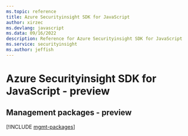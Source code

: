 ```yaml
---
ms.topic: reference
title: Azure Securityinsight SDK for JavaScript
author: xirzec
ms.devlang: javascript
ms.data: 09/16/2022
description: Reference for Azure Securityinsight SDK for JavaScript
ms.service: securityinsight
ms.author: jeffish
---
```

# Azure Securityinsight SDK for JavaScript - preview

## Management packages - preview
[!INCLUDE [mgmt-packages](securityinsight-mgmt-index.md)]